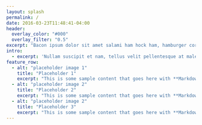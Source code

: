 ```yaml
---
layout: splash
permalink: /
date: 2016-03-23T11:48:41-04:00
header:
  overlay_color: "#000"
  overlay_filter: "0.5"
excerpt: "Bacon ipsum dolor sit amet salami ham hock ham, hamburger corned beef short ribs kielbasa biltong t-bone drumstick tri-tip tail sirloin pork chop."
intro:
  - excerpt: 'Nullam suscipit et nam, tellus velit pellentesque at malesuada, enim eaque. Quis nulla, netus tempor in diam gravida tincidunt, *proin faucibus* voluptate felis id sollicitudin. Centered with `type="center"`'
feature_row:
  - alt: "placeholder image 1"
    title: "Placeholder 1"
    excerpt: "This is some sample content that goes here with **Markdown** formatting."
  - alt: "placeholder image 2"
    title: "Placeholder 2"
    excerpt: "This is some sample content that goes here with **Markdown** formatting."
  - alt: "placeholder image 2"
    title: "Placeholder 3"
    excerpt: "This is some sample content that goes here with **Markdown** formatting."
---
```

